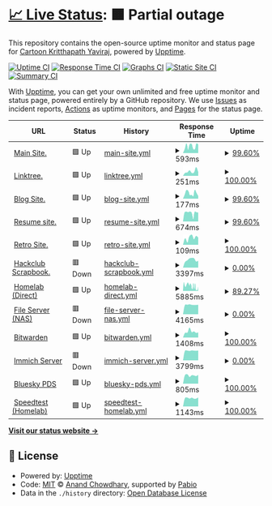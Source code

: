 # [📈 Live Status](https://status.toonstorytime.me): <!--live status--> **🟧 Partial outage**

This repository contains the open-source uptime monitor and status page for [Cartoon Kritthapath Yaviraj](toonstorytime.me), powered by [Upptime](https://github.com/upptime/upptime).

[![Uptime CI](https://github.com/toonnongaeoy/site-uptime/workflows/Uptime%20CI/badge.svg)](https://github.com/toonnongaeoy/site-uptime/actions?query=workflow%3A%22Uptime+CI%22)
[![Response Time CI](https://github.com/toonnongaeoy/site-uptime/workflows/Response%20Time%20CI/badge.svg)](https://github.com/toonnongaeoy/site-uptime/actions?query=workflow%3A%22Response+Time+CI%22)
[![Graphs CI](https://github.com/toonnongaeoy/site-uptime/workflows/Graphs%20CI/badge.svg)](https://github.com/toonnongaeoy/site-uptime/actions?query=workflow%3A%22Graphs+CI%22)
[![Static Site CI](https://github.com/toonnongaeoy/site-uptime/workflows/Static%20Site%20CI/badge.svg)](https://github.com/toonnongaeoy/site-uptime/actions?query=workflow%3A%22Static+Site+CI%22)
[![Summary CI](https://github.com/toonnongaeoy/site-uptime/workflows/Summary%20CI/badge.svg)](https://github.com/toonnongaeoy/site-uptime/actions?query=workflow%3A%22Summary+CI%22)

With [Upptime](https://upptime.js.org), you can get your own unlimited and free uptime monitor and status page, powered entirely by a GitHub repository. We use [Issues](https://github.com/toonnongaeoy/site-uptime/issues) as incident reports, [Actions](https://github.com/toonnongaeoy/site-uptime/actions) as uptime monitors, and [Pages](https://status.toonstorytime.me) for the status page.

<!--start: status pages-->
<!-- This summary is generated by Upptime (https://github.com/upptime/upptime) -->
<!-- Do not edit this manually, your changes will be overwritten -->
<!-- prettier-ignore -->
| URL | Status | History | Response Time | Uptime |
| --- | ------ | ------- | ------------- | ------ |
| <img alt="" src="https://icons.duckduckgo.com/ip3/toonshou.in.ico" height="13"> [Main Site.](https://toonshou.in) | 🟩 Up | [main-site.yml](https://github.com/toonshouin/site-status/commits/HEAD/history/main-site.yml) | <details><summary><img alt="Response time graph" src="./graphs/main-site/response-time-week.png" height="20"> 593ms</summary><br><a href="https://status.toonshou.in/history/main-site"><img alt="Response time 762" src="https://img.shields.io/endpoint?url=https%3A%2F%2Fraw.githubusercontent.com%2Ftoonshouin%2Fsite-status%2FHEAD%2Fapi%2Fmain-site%2Fresponse-time.json"></a><br><a href="https://status.toonshou.in/history/main-site"><img alt="24-hour response time 800" src="https://img.shields.io/endpoint?url=https%3A%2F%2Fraw.githubusercontent.com%2Ftoonshouin%2Fsite-status%2FHEAD%2Fapi%2Fmain-site%2Fresponse-time-day.json"></a><br><a href="https://status.toonshou.in/history/main-site"><img alt="7-day response time 593" src="https://img.shields.io/endpoint?url=https%3A%2F%2Fraw.githubusercontent.com%2Ftoonshouin%2Fsite-status%2FHEAD%2Fapi%2Fmain-site%2Fresponse-time-week.json"></a><br><a href="https://status.toonshou.in/history/main-site"><img alt="30-day response time 634" src="https://img.shields.io/endpoint?url=https%3A%2F%2Fraw.githubusercontent.com%2Ftoonshouin%2Fsite-status%2FHEAD%2Fapi%2Fmain-site%2Fresponse-time-month.json"></a><br><a href="https://status.toonshou.in/history/main-site"><img alt="1-year response time 838" src="https://img.shields.io/endpoint?url=https%3A%2F%2Fraw.githubusercontent.com%2Ftoonshouin%2Fsite-status%2FHEAD%2Fapi%2Fmain-site%2Fresponse-time-year.json"></a></details> | <details><summary><a href="https://status.toonshou.in/history/main-site">99.60%</a></summary><a href="https://status.toonshou.in/history/main-site"><img alt="All-time uptime 95.66%" src="https://img.shields.io/endpoint?url=https%3A%2F%2Fraw.githubusercontent.com%2Ftoonshouin%2Fsite-status%2FHEAD%2Fapi%2Fmain-site%2Fuptime.json"></a><br><a href="https://status.toonshou.in/history/main-site"><img alt="24-hour uptime 98.55%" src="https://img.shields.io/endpoint?url=https%3A%2F%2Fraw.githubusercontent.com%2Ftoonshouin%2Fsite-status%2FHEAD%2Fapi%2Fmain-site%2Fuptime-day.json"></a><br><a href="https://status.toonshou.in/history/main-site"><img alt="7-day uptime 99.60%" src="https://img.shields.io/endpoint?url=https%3A%2F%2Fraw.githubusercontent.com%2Ftoonshouin%2Fsite-status%2FHEAD%2Fapi%2Fmain-site%2Fuptime-week.json"></a><br><a href="https://status.toonshou.in/history/main-site"><img alt="30-day uptime 99.80%" src="https://img.shields.io/endpoint?url=https%3A%2F%2Fraw.githubusercontent.com%2Ftoonshouin%2Fsite-status%2FHEAD%2Fapi%2Fmain-site%2Fuptime-month.json"></a><br><a href="https://status.toonshou.in/history/main-site"><img alt="1-year uptime 92.88%" src="https://img.shields.io/endpoint?url=https%3A%2F%2Fraw.githubusercontent.com%2Ftoonshouin%2Fsite-status%2FHEAD%2Fapi%2Fmain-site%2Fuptime-year.json"></a></details>
| <img alt="" src="https://icons.duckduckgo.com/ip3/card.toonshou.in.ico" height="13"> [Linktree.](https://card.toonshou.in) | 🟩 Up | [linktree.yml](https://github.com/toonshouin/site-status/commits/HEAD/history/linktree.yml) | <details><summary><img alt="Response time graph" src="./graphs/linktree/response-time-week.png" height="20"> 251ms</summary><br><a href="https://status.toonshou.in/history/linktree"><img alt="Response time 209" src="https://img.shields.io/endpoint?url=https%3A%2F%2Fraw.githubusercontent.com%2Ftoonshouin%2Fsite-status%2FHEAD%2Fapi%2Flinktree%2Fresponse-time.json"></a><br><a href="https://status.toonshou.in/history/linktree"><img alt="24-hour response time 217" src="https://img.shields.io/endpoint?url=https%3A%2F%2Fraw.githubusercontent.com%2Ftoonshouin%2Fsite-status%2FHEAD%2Fapi%2Flinktree%2Fresponse-time-day.json"></a><br><a href="https://status.toonshou.in/history/linktree"><img alt="7-day response time 251" src="https://img.shields.io/endpoint?url=https%3A%2F%2Fraw.githubusercontent.com%2Ftoonshouin%2Fsite-status%2FHEAD%2Fapi%2Flinktree%2Fresponse-time-week.json"></a><br><a href="https://status.toonshou.in/history/linktree"><img alt="30-day response time 227" src="https://img.shields.io/endpoint?url=https%3A%2F%2Fraw.githubusercontent.com%2Ftoonshouin%2Fsite-status%2FHEAD%2Fapi%2Flinktree%2Fresponse-time-month.json"></a><br><a href="https://status.toonshou.in/history/linktree"><img alt="1-year response time 209" src="https://img.shields.io/endpoint?url=https%3A%2F%2Fraw.githubusercontent.com%2Ftoonshouin%2Fsite-status%2FHEAD%2Fapi%2Flinktree%2Fresponse-time-year.json"></a></details> | <details><summary><a href="https://status.toonshou.in/history/linktree">100.00%</a></summary><a href="https://status.toonshou.in/history/linktree"><img alt="All-time uptime 100.00%" src="https://img.shields.io/endpoint?url=https%3A%2F%2Fraw.githubusercontent.com%2Ftoonshouin%2Fsite-status%2FHEAD%2Fapi%2Flinktree%2Fuptime.json"></a><br><a href="https://status.toonshou.in/history/linktree"><img alt="24-hour uptime 100.00%" src="https://img.shields.io/endpoint?url=https%3A%2F%2Fraw.githubusercontent.com%2Ftoonshouin%2Fsite-status%2FHEAD%2Fapi%2Flinktree%2Fuptime-day.json"></a><br><a href="https://status.toonshou.in/history/linktree"><img alt="7-day uptime 100.00%" src="https://img.shields.io/endpoint?url=https%3A%2F%2Fraw.githubusercontent.com%2Ftoonshouin%2Fsite-status%2FHEAD%2Fapi%2Flinktree%2Fuptime-week.json"></a><br><a href="https://status.toonshou.in/history/linktree"><img alt="30-day uptime 100.00%" src="https://img.shields.io/endpoint?url=https%3A%2F%2Fraw.githubusercontent.com%2Ftoonshouin%2Fsite-status%2FHEAD%2Fapi%2Flinktree%2Fuptime-month.json"></a><br><a href="https://status.toonshou.in/history/linktree"><img alt="1-year uptime 100.00%" src="https://img.shields.io/endpoint?url=https%3A%2F%2Fraw.githubusercontent.com%2Ftoonshouin%2Fsite-status%2FHEAD%2Fapi%2Flinktree%2Fuptime-year.json"></a></details>
| <img alt="" src="https://icons.duckduckgo.com/ip3/blog.toonshou.in.ico" height="13"> [Blog Site.](https://blog.toonshou.in) | 🟩 Up | [blog-site.yml](https://github.com/toonshouin/site-status/commits/HEAD/history/blog-site.yml) | <details><summary><img alt="Response time graph" src="./graphs/blog-site/response-time-week.png" height="20"> 177ms</summary><br><a href="https://status.toonshou.in/history/blog-site"><img alt="Response time 169" src="https://img.shields.io/endpoint?url=https%3A%2F%2Fraw.githubusercontent.com%2Ftoonshouin%2Fsite-status%2FHEAD%2Fapi%2Fblog-site%2Fresponse-time.json"></a><br><a href="https://status.toonshou.in/history/blog-site"><img alt="24-hour response time 137" src="https://img.shields.io/endpoint?url=https%3A%2F%2Fraw.githubusercontent.com%2Ftoonshouin%2Fsite-status%2FHEAD%2Fapi%2Fblog-site%2Fresponse-time-day.json"></a><br><a href="https://status.toonshou.in/history/blog-site"><img alt="7-day response time 177" src="https://img.shields.io/endpoint?url=https%3A%2F%2Fraw.githubusercontent.com%2Ftoonshouin%2Fsite-status%2FHEAD%2Fapi%2Fblog-site%2Fresponse-time-week.json"></a><br><a href="https://status.toonshou.in/history/blog-site"><img alt="30-day response time 132" src="https://img.shields.io/endpoint?url=https%3A%2F%2Fraw.githubusercontent.com%2Ftoonshouin%2Fsite-status%2FHEAD%2Fapi%2Fblog-site%2Fresponse-time-month.json"></a><br><a href="https://status.toonshou.in/history/blog-site"><img alt="1-year response time 169" src="https://img.shields.io/endpoint?url=https%3A%2F%2Fraw.githubusercontent.com%2Ftoonshouin%2Fsite-status%2FHEAD%2Fapi%2Fblog-site%2Fresponse-time-year.json"></a></details> | <details><summary><a href="https://status.toonshou.in/history/blog-site">99.60%</a></summary><a href="https://status.toonshou.in/history/blog-site"><img alt="All-time uptime 90.43%" src="https://img.shields.io/endpoint?url=https%3A%2F%2Fraw.githubusercontent.com%2Ftoonshouin%2Fsite-status%2FHEAD%2Fapi%2Fblog-site%2Fuptime.json"></a><br><a href="https://status.toonshou.in/history/blog-site"><img alt="24-hour uptime 98.54%" src="https://img.shields.io/endpoint?url=https%3A%2F%2Fraw.githubusercontent.com%2Ftoonshouin%2Fsite-status%2FHEAD%2Fapi%2Fblog-site%2Fuptime-day.json"></a><br><a href="https://status.toonshou.in/history/blog-site"><img alt="7-day uptime 99.60%" src="https://img.shields.io/endpoint?url=https%3A%2F%2Fraw.githubusercontent.com%2Ftoonshouin%2Fsite-status%2FHEAD%2Fapi%2Fblog-site%2Fuptime-week.json"></a><br><a href="https://status.toonshou.in/history/blog-site"><img alt="30-day uptime 99.80%" src="https://img.shields.io/endpoint?url=https%3A%2F%2Fraw.githubusercontent.com%2Ftoonshouin%2Fsite-status%2FHEAD%2Fapi%2Fblog-site%2Fuptime-month.json"></a><br><a href="https://status.toonshou.in/history/blog-site"><img alt="1-year uptime 90.43%" src="https://img.shields.io/endpoint?url=https%3A%2F%2Fraw.githubusercontent.com%2Ftoonshouin%2Fsite-status%2FHEAD%2Fapi%2Fblog-site%2Fuptime-year.json"></a></details>
| <img alt="" src="https://icons.duckduckgo.com/ip3/resume.toonshou.in.ico" height="13"> [Resume site.](https://resume.toonshou.in) | 🟩 Up | [resume-site.yml](https://github.com/toonshouin/site-status/commits/HEAD/history/resume-site.yml) | <details><summary><img alt="Response time graph" src="./graphs/resume-site/response-time-week.png" height="20"> 674ms</summary><br><a href="https://status.toonshou.in/history/resume-site"><img alt="Response time 671" src="https://img.shields.io/endpoint?url=https%3A%2F%2Fraw.githubusercontent.com%2Ftoonshouin%2Fsite-status%2FHEAD%2Fapi%2Fresume-site%2Fresponse-time.json"></a><br><a href="https://status.toonshou.in/history/resume-site"><img alt="24-hour response time 710" src="https://img.shields.io/endpoint?url=https%3A%2F%2Fraw.githubusercontent.com%2Ftoonshouin%2Fsite-status%2FHEAD%2Fapi%2Fresume-site%2Fresponse-time-day.json"></a><br><a href="https://status.toonshou.in/history/resume-site"><img alt="7-day response time 674" src="https://img.shields.io/endpoint?url=https%3A%2F%2Fraw.githubusercontent.com%2Ftoonshouin%2Fsite-status%2FHEAD%2Fapi%2Fresume-site%2Fresponse-time-week.json"></a><br><a href="https://status.toonshou.in/history/resume-site"><img alt="30-day response time 657" src="https://img.shields.io/endpoint?url=https%3A%2F%2Fraw.githubusercontent.com%2Ftoonshouin%2Fsite-status%2FHEAD%2Fapi%2Fresume-site%2Fresponse-time-month.json"></a><br><a href="https://status.toonshou.in/history/resume-site"><img alt="1-year response time 671" src="https://img.shields.io/endpoint?url=https%3A%2F%2Fraw.githubusercontent.com%2Ftoonshouin%2Fsite-status%2FHEAD%2Fapi%2Fresume-site%2Fresponse-time-year.json"></a></details> | <details><summary><a href="https://status.toonshou.in/history/resume-site">99.60%</a></summary><a href="https://status.toonshou.in/history/resume-site"><img alt="All-time uptime 99.98%" src="https://img.shields.io/endpoint?url=https%3A%2F%2Fraw.githubusercontent.com%2Ftoonshouin%2Fsite-status%2FHEAD%2Fapi%2Fresume-site%2Fuptime.json"></a><br><a href="https://status.toonshou.in/history/resume-site"><img alt="24-hour uptime 98.54%" src="https://img.shields.io/endpoint?url=https%3A%2F%2Fraw.githubusercontent.com%2Ftoonshouin%2Fsite-status%2FHEAD%2Fapi%2Fresume-site%2Fuptime-day.json"></a><br><a href="https://status.toonshou.in/history/resume-site"><img alt="7-day uptime 99.60%" src="https://img.shields.io/endpoint?url=https%3A%2F%2Fraw.githubusercontent.com%2Ftoonshouin%2Fsite-status%2FHEAD%2Fapi%2Fresume-site%2Fuptime-week.json"></a><br><a href="https://status.toonshou.in/history/resume-site"><img alt="30-day uptime 99.80%" src="https://img.shields.io/endpoint?url=https%3A%2F%2Fraw.githubusercontent.com%2Ftoonshouin%2Fsite-status%2FHEAD%2Fapi%2Fresume-site%2Fuptime-month.json"></a><br><a href="https://status.toonshou.in/history/resume-site"><img alt="1-year uptime 99.98%" src="https://img.shields.io/endpoint?url=https%3A%2F%2Fraw.githubusercontent.com%2Ftoonshouin%2Fsite-status%2FHEAD%2Fapi%2Fresume-site%2Fuptime-year.json"></a></details>
| <img alt="" src="https://icons.duckduckgo.com/ip3/legacy.toonshou.in.ico" height="13"> [Retro Site.](http://legacy.toonshou.in) | 🟩 Up | [retro-site.yml](https://github.com/toonshouin/site-status/commits/HEAD/history/retro-site.yml) | <details><summary><img alt="Response time graph" src="./graphs/retro-site/response-time-week.png" height="20"> 109ms</summary><br><a href="https://status.toonshou.in/history/retro-site"><img alt="Response time 2262" src="https://img.shields.io/endpoint?url=https%3A%2F%2Fraw.githubusercontent.com%2Ftoonshouin%2Fsite-status%2FHEAD%2Fapi%2Fretro-site%2Fresponse-time.json"></a><br><a href="https://status.toonshou.in/history/retro-site"><img alt="24-hour response time 113" src="https://img.shields.io/endpoint?url=https%3A%2F%2Fraw.githubusercontent.com%2Ftoonshouin%2Fsite-status%2FHEAD%2Fapi%2Fretro-site%2Fresponse-time-day.json"></a><br><a href="https://status.toonshou.in/history/retro-site"><img alt="7-day response time 109" src="https://img.shields.io/endpoint?url=https%3A%2F%2Fraw.githubusercontent.com%2Ftoonshouin%2Fsite-status%2FHEAD%2Fapi%2Fretro-site%2Fresponse-time-week.json"></a><br><a href="https://status.toonshou.in/history/retro-site"><img alt="30-day response time 126" src="https://img.shields.io/endpoint?url=https%3A%2F%2Fraw.githubusercontent.com%2Ftoonshouin%2Fsite-status%2FHEAD%2Fapi%2Fretro-site%2Fresponse-time-month.json"></a><br><a href="https://status.toonshou.in/history/retro-site"><img alt="1-year response time 2262" src="https://img.shields.io/endpoint?url=https%3A%2F%2Fraw.githubusercontent.com%2Ftoonshouin%2Fsite-status%2FHEAD%2Fapi%2Fretro-site%2Fresponse-time-year.json"></a></details> | <details><summary><a href="https://status.toonshou.in/history/retro-site">100.00%</a></summary><a href="https://status.toonshou.in/history/retro-site"><img alt="All-time uptime 80.38%" src="https://img.shields.io/endpoint?url=https%3A%2F%2Fraw.githubusercontent.com%2Ftoonshouin%2Fsite-status%2FHEAD%2Fapi%2Fretro-site%2Fuptime.json"></a><br><a href="https://status.toonshou.in/history/retro-site"><img alt="24-hour uptime 100.00%" src="https://img.shields.io/endpoint?url=https%3A%2F%2Fraw.githubusercontent.com%2Ftoonshouin%2Fsite-status%2FHEAD%2Fapi%2Fretro-site%2Fuptime-day.json"></a><br><a href="https://status.toonshou.in/history/retro-site"><img alt="7-day uptime 100.00%" src="https://img.shields.io/endpoint?url=https%3A%2F%2Fraw.githubusercontent.com%2Ftoonshouin%2Fsite-status%2FHEAD%2Fapi%2Fretro-site%2Fuptime-week.json"></a><br><a href="https://status.toonshou.in/history/retro-site"><img alt="30-day uptime 100.00%" src="https://img.shields.io/endpoint?url=https%3A%2F%2Fraw.githubusercontent.com%2Ftoonshouin%2Fsite-status%2FHEAD%2Fapi%2Fretro-site%2Fuptime-month.json"></a><br><a href="https://status.toonshou.in/history/retro-site"><img alt="1-year uptime 80.38%" src="https://img.shields.io/endpoint?url=https%3A%2F%2Fraw.githubusercontent.com%2Ftoonshouin%2Fsite-status%2FHEAD%2Fapi%2Fretro-site%2Fuptime-year.json"></a></details>
| <img alt="" src="https://icons.duckduckgo.com/ip3/scrapbook.toonstorytime.me.ico" height="13"> [Hackclub Scrapbook.](https://scrapbook.toonstorytime.me) | 🟥 Down | [hackclub-scrapbook.yml](https://github.com/toonshouin/site-status/commits/HEAD/history/hackclub-scrapbook.yml) | <details><summary><img alt="Response time graph" src="./graphs/hackclub-scrapbook/response-time-week.png" height="20"> 3397ms</summary><br><a href="https://status.toonshou.in/history/hackclub-scrapbook"><img alt="Response time 2852" src="https://img.shields.io/endpoint?url=https%3A%2F%2Fraw.githubusercontent.com%2Ftoonshouin%2Fsite-status%2FHEAD%2Fapi%2Fhackclub-scrapbook%2Fresponse-time.json"></a><br><a href="https://status.toonshou.in/history/hackclub-scrapbook"><img alt="24-hour response time 2954" src="https://img.shields.io/endpoint?url=https%3A%2F%2Fraw.githubusercontent.com%2Ftoonshouin%2Fsite-status%2FHEAD%2Fapi%2Fhackclub-scrapbook%2Fresponse-time-day.json"></a><br><a href="https://status.toonshou.in/history/hackclub-scrapbook"><img alt="7-day response time 3397" src="https://img.shields.io/endpoint?url=https%3A%2F%2Fraw.githubusercontent.com%2Ftoonshouin%2Fsite-status%2FHEAD%2Fapi%2Fhackclub-scrapbook%2Fresponse-time-week.json"></a><br><a href="https://status.toonshou.in/history/hackclub-scrapbook"><img alt="30-day response time 3218" src="https://img.shields.io/endpoint?url=https%3A%2F%2Fraw.githubusercontent.com%2Ftoonshouin%2Fsite-status%2FHEAD%2Fapi%2Fhackclub-scrapbook%2Fresponse-time-month.json"></a><br><a href="https://status.toonshou.in/history/hackclub-scrapbook"><img alt="1-year response time 2852" src="https://img.shields.io/endpoint?url=https%3A%2F%2Fraw.githubusercontent.com%2Ftoonshouin%2Fsite-status%2FHEAD%2Fapi%2Fhackclub-scrapbook%2Fresponse-time-year.json"></a></details> | <details><summary><a href="https://status.toonshou.in/history/hackclub-scrapbook">0.00%</a></summary><a href="https://status.toonshou.in/history/hackclub-scrapbook"><img alt="All-time uptime 19.84%" src="https://img.shields.io/endpoint?url=https%3A%2F%2Fraw.githubusercontent.com%2Ftoonshouin%2Fsite-status%2FHEAD%2Fapi%2Fhackclub-scrapbook%2Fuptime.json"></a><br><a href="https://status.toonshou.in/history/hackclub-scrapbook"><img alt="24-hour uptime 0.00%" src="https://img.shields.io/endpoint?url=https%3A%2F%2Fraw.githubusercontent.com%2Ftoonshouin%2Fsite-status%2FHEAD%2Fapi%2Fhackclub-scrapbook%2Fuptime-day.json"></a><br><a href="https://status.toonshou.in/history/hackclub-scrapbook"><img alt="7-day uptime 0.00%" src="https://img.shields.io/endpoint?url=https%3A%2F%2Fraw.githubusercontent.com%2Ftoonshouin%2Fsite-status%2FHEAD%2Fapi%2Fhackclub-scrapbook%2Fuptime-week.json"></a><br><a href="https://status.toonshou.in/history/hackclub-scrapbook"><img alt="30-day uptime 0.00%" src="https://img.shields.io/endpoint?url=https%3A%2F%2Fraw.githubusercontent.com%2Ftoonshouin%2Fsite-status%2FHEAD%2Fapi%2Fhackclub-scrapbook%2Fuptime-month.json"></a><br><a href="https://status.toonshou.in/history/hackclub-scrapbook"><img alt="1-year uptime 19.84%" src="https://img.shields.io/endpoint?url=https%3A%2F%2Fraw.githubusercontent.com%2Ftoonshouin%2Fsite-status%2FHEAD%2Fapi%2Fhackclub-scrapbook%2Fuptime-year.json"></a></details>
| <img alt="" src="https://icons.duckduckgo.com/ip3/storyhouseproduction.duckdns.org.ico" height="13"> [Homelab (Direct)](http://storyhouseproduction.duckdns.org) | 🟩 Up | [homelab-direct.yml](https://github.com/toonshouin/site-status/commits/HEAD/history/homelab-direct.yml) | <details><summary><img alt="Response time graph" src="./graphs/homelab-direct/response-time-week.png" height="20"> 5885ms</summary><br><a href="https://status.toonshou.in/history/homelab-direct"><img alt="Response time 2875" src="https://img.shields.io/endpoint?url=https%3A%2F%2Fraw.githubusercontent.com%2Ftoonshouin%2Fsite-status%2FHEAD%2Fapi%2Fhomelab-direct%2Fresponse-time.json"></a><br><a href="https://status.toonshou.in/history/homelab-direct"><img alt="24-hour response time 6926" src="https://img.shields.io/endpoint?url=https%3A%2F%2Fraw.githubusercontent.com%2Ftoonshouin%2Fsite-status%2FHEAD%2Fapi%2Fhomelab-direct%2Fresponse-time-day.json"></a><br><a href="https://status.toonshou.in/history/homelab-direct"><img alt="7-day response time 5885" src="https://img.shields.io/endpoint?url=https%3A%2F%2Fraw.githubusercontent.com%2Ftoonshouin%2Fsite-status%2FHEAD%2Fapi%2Fhomelab-direct%2Fresponse-time-week.json"></a><br><a href="https://status.toonshou.in/history/homelab-direct"><img alt="30-day response time 5621" src="https://img.shields.io/endpoint?url=https%3A%2F%2Fraw.githubusercontent.com%2Ftoonshouin%2Fsite-status%2FHEAD%2Fapi%2Fhomelab-direct%2Fresponse-time-month.json"></a><br><a href="https://status.toonshou.in/history/homelab-direct"><img alt="1-year response time 3207" src="https://img.shields.io/endpoint?url=https%3A%2F%2Fraw.githubusercontent.com%2Ftoonshouin%2Fsite-status%2FHEAD%2Fapi%2Fhomelab-direct%2Fresponse-time-year.json"></a></details> | <details><summary><a href="https://status.toonshou.in/history/homelab-direct">89.27%</a></summary><a href="https://status.toonshou.in/history/homelab-direct"><img alt="All-time uptime 93.85%" src="https://img.shields.io/endpoint?url=https%3A%2F%2Fraw.githubusercontent.com%2Ftoonshouin%2Fsite-status%2FHEAD%2Fapi%2Fhomelab-direct%2Fuptime.json"></a><br><a href="https://status.toonshou.in/history/homelab-direct"><img alt="24-hour uptime 98.99%" src="https://img.shields.io/endpoint?url=https%3A%2F%2Fraw.githubusercontent.com%2Ftoonshouin%2Fsite-status%2FHEAD%2Fapi%2Fhomelab-direct%2Fuptime-day.json"></a><br><a href="https://status.toonshou.in/history/homelab-direct"><img alt="7-day uptime 89.27%" src="https://img.shields.io/endpoint?url=https%3A%2F%2Fraw.githubusercontent.com%2Ftoonshouin%2Fsite-status%2FHEAD%2Fapi%2Fhomelab-direct%2Fuptime-week.json"></a><br><a href="https://status.toonshou.in/history/homelab-direct"><img alt="30-day uptime 92.17%" src="https://img.shields.io/endpoint?url=https%3A%2F%2Fraw.githubusercontent.com%2Ftoonshouin%2Fsite-status%2FHEAD%2Fapi%2Fhomelab-direct%2Fuptime-month.json"></a><br><a href="https://status.toonshou.in/history/homelab-direct"><img alt="1-year uptime 89.91%" src="https://img.shields.io/endpoint?url=https%3A%2F%2Fraw.githubusercontent.com%2Ftoonshouin%2Fsite-status%2FHEAD%2Fapi%2Fhomelab-direct%2Fuptime-year.json"></a></details>
| <img alt="" src="https://icons.duckduckgo.com/ip3/files.toonshou.in.ico" height="13"> [File Server (NAS)](https://files.toonshou.in) | 🟥 Down | [file-server-nas.yml](https://github.com/toonshouin/site-status/commits/HEAD/history/file-server-nas.yml) | <details><summary><img alt="Response time graph" src="./graphs/file-server-nas/response-time-week.png" height="20"> 4165ms</summary><br><a href="https://status.toonshou.in/history/file-server-nas"><img alt="Response time 2750" src="https://img.shields.io/endpoint?url=https%3A%2F%2Fraw.githubusercontent.com%2Ftoonshouin%2Fsite-status%2FHEAD%2Fapi%2Ffile-server-nas%2Fresponse-time.json"></a><br><a href="https://status.toonshou.in/history/file-server-nas"><img alt="24-hour response time 4159" src="https://img.shields.io/endpoint?url=https%3A%2F%2Fraw.githubusercontent.com%2Ftoonshouin%2Fsite-status%2FHEAD%2Fapi%2Ffile-server-nas%2Fresponse-time-day.json"></a><br><a href="https://status.toonshou.in/history/file-server-nas"><img alt="7-day response time 4165" src="https://img.shields.io/endpoint?url=https%3A%2F%2Fraw.githubusercontent.com%2Ftoonshouin%2Fsite-status%2FHEAD%2Fapi%2Ffile-server-nas%2Fresponse-time-week.json"></a><br><a href="https://status.toonshou.in/history/file-server-nas"><img alt="30-day response time 3966" src="https://img.shields.io/endpoint?url=https%3A%2F%2Fraw.githubusercontent.com%2Ftoonshouin%2Fsite-status%2FHEAD%2Fapi%2Ffile-server-nas%2Fresponse-time-month.json"></a><br><a href="https://status.toonshou.in/history/file-server-nas"><img alt="1-year response time 2750" src="https://img.shields.io/endpoint?url=https%3A%2F%2Fraw.githubusercontent.com%2Ftoonshouin%2Fsite-status%2FHEAD%2Fapi%2Ffile-server-nas%2Fresponse-time-year.json"></a></details> | <details><summary><a href="https://status.toonshou.in/history/file-server-nas">0.00%</a></summary><a href="https://status.toonshou.in/history/file-server-nas"><img alt="All-time uptime 70.71%" src="https://img.shields.io/endpoint?url=https%3A%2F%2Fraw.githubusercontent.com%2Ftoonshouin%2Fsite-status%2FHEAD%2Fapi%2Ffile-server-nas%2Fuptime.json"></a><br><a href="https://status.toonshou.in/history/file-server-nas"><img alt="24-hour uptime 0.00%" src="https://img.shields.io/endpoint?url=https%3A%2F%2Fraw.githubusercontent.com%2Ftoonshouin%2Fsite-status%2FHEAD%2Fapi%2Ffile-server-nas%2Fuptime-day.json"></a><br><a href="https://status.toonshou.in/history/file-server-nas"><img alt="7-day uptime 0.00%" src="https://img.shields.io/endpoint?url=https%3A%2F%2Fraw.githubusercontent.com%2Ftoonshouin%2Fsite-status%2FHEAD%2Fapi%2Ffile-server-nas%2Fuptime-week.json"></a><br><a href="https://status.toonshou.in/history/file-server-nas"><img alt="30-day uptime 4.36%" src="https://img.shields.io/endpoint?url=https%3A%2F%2Fraw.githubusercontent.com%2Ftoonshouin%2Fsite-status%2FHEAD%2Fapi%2Ffile-server-nas%2Fuptime-month.json"></a><br><a href="https://status.toonshou.in/history/file-server-nas"><img alt="1-year uptime 70.71%" src="https://img.shields.io/endpoint?url=https%3A%2F%2Fraw.githubusercontent.com%2Ftoonshouin%2Fsite-status%2FHEAD%2Fapi%2Ffile-server-nas%2Fuptime-year.json"></a></details>
| <img alt="" src="https://icons.duckduckgo.com/ip3/pass.aoeyoei.xyz.ico" height="13"> [Bitwarden](https://pass.aoeyoei.xyz) | 🟩 Up | [bitwarden.yml](https://github.com/toonshouin/site-status/commits/HEAD/history/bitwarden.yml) | <details><summary><img alt="Response time graph" src="./graphs/bitwarden/response-time-week.png" height="20"> 1408ms</summary><br><a href="https://status.toonshou.in/history/bitwarden"><img alt="Response time 1182" src="https://img.shields.io/endpoint?url=https%3A%2F%2Fraw.githubusercontent.com%2Ftoonshouin%2Fsite-status%2FHEAD%2Fapi%2Fbitwarden%2Fresponse-time.json"></a><br><a href="https://status.toonshou.in/history/bitwarden"><img alt="24-hour response time 1237" src="https://img.shields.io/endpoint?url=https%3A%2F%2Fraw.githubusercontent.com%2Ftoonshouin%2Fsite-status%2FHEAD%2Fapi%2Fbitwarden%2Fresponse-time-day.json"></a><br><a href="https://status.toonshou.in/history/bitwarden"><img alt="7-day response time 1408" src="https://img.shields.io/endpoint?url=https%3A%2F%2Fraw.githubusercontent.com%2Ftoonshouin%2Fsite-status%2FHEAD%2Fapi%2Fbitwarden%2Fresponse-time-week.json"></a><br><a href="https://status.toonshou.in/history/bitwarden"><img alt="30-day response time 1702" src="https://img.shields.io/endpoint?url=https%3A%2F%2Fraw.githubusercontent.com%2Ftoonshouin%2Fsite-status%2FHEAD%2Fapi%2Fbitwarden%2Fresponse-time-month.json"></a><br><a href="https://status.toonshou.in/history/bitwarden"><img alt="1-year response time 1182" src="https://img.shields.io/endpoint?url=https%3A%2F%2Fraw.githubusercontent.com%2Ftoonshouin%2Fsite-status%2FHEAD%2Fapi%2Fbitwarden%2Fresponse-time-year.json"></a></details> | <details><summary><a href="https://status.toonshou.in/history/bitwarden">100.00%</a></summary><a href="https://status.toonshou.in/history/bitwarden"><img alt="All-time uptime 96.47%" src="https://img.shields.io/endpoint?url=https%3A%2F%2Fraw.githubusercontent.com%2Ftoonshouin%2Fsite-status%2FHEAD%2Fapi%2Fbitwarden%2Fuptime.json"></a><br><a href="https://status.toonshou.in/history/bitwarden"><img alt="24-hour uptime 100.00%" src="https://img.shields.io/endpoint?url=https%3A%2F%2Fraw.githubusercontent.com%2Ftoonshouin%2Fsite-status%2FHEAD%2Fapi%2Fbitwarden%2Fuptime-day.json"></a><br><a href="https://status.toonshou.in/history/bitwarden"><img alt="7-day uptime 100.00%" src="https://img.shields.io/endpoint?url=https%3A%2F%2Fraw.githubusercontent.com%2Ftoonshouin%2Fsite-status%2FHEAD%2Fapi%2Fbitwarden%2Fuptime-week.json"></a><br><a href="https://status.toonshou.in/history/bitwarden"><img alt="30-day uptime 98.13%" src="https://img.shields.io/endpoint?url=https%3A%2F%2Fraw.githubusercontent.com%2Ftoonshouin%2Fsite-status%2FHEAD%2Fapi%2Fbitwarden%2Fuptime-month.json"></a><br><a href="https://status.toonshou.in/history/bitwarden"><img alt="1-year uptime 96.47%" src="https://img.shields.io/endpoint?url=https%3A%2F%2Fraw.githubusercontent.com%2Ftoonshouin%2Fsite-status%2FHEAD%2Fapi%2Fbitwarden%2Fuptime-year.json"></a></details>
| <img alt="" src="https://icons.duckduckgo.com/ip3/img.toonshou.in.ico" height="13"> [Immich Server](https://img.toonshou.in) | 🟥 Down | [immich-server.yml](https://github.com/toonshouin/site-status/commits/HEAD/history/immich-server.yml) | <details><summary><img alt="Response time graph" src="./graphs/immich-server/response-time-week.png" height="20"> 3799ms</summary><br><a href="https://status.toonshou.in/history/immich-server"><img alt="Response time 1654" src="https://img.shields.io/endpoint?url=https%3A%2F%2Fraw.githubusercontent.com%2Ftoonshouin%2Fsite-status%2FHEAD%2Fapi%2Fimmich-server%2Fresponse-time.json"></a><br><a href="https://status.toonshou.in/history/immich-server"><img alt="24-hour response time 3830" src="https://img.shields.io/endpoint?url=https%3A%2F%2Fraw.githubusercontent.com%2Ftoonshouin%2Fsite-status%2FHEAD%2Fapi%2Fimmich-server%2Fresponse-time-day.json"></a><br><a href="https://status.toonshou.in/history/immich-server"><img alt="7-day response time 3799" src="https://img.shields.io/endpoint?url=https%3A%2F%2Fraw.githubusercontent.com%2Ftoonshouin%2Fsite-status%2FHEAD%2Fapi%2Fimmich-server%2Fresponse-time-week.json"></a><br><a href="https://status.toonshou.in/history/immich-server"><img alt="30-day response time 3246" src="https://img.shields.io/endpoint?url=https%3A%2F%2Fraw.githubusercontent.com%2Ftoonshouin%2Fsite-status%2FHEAD%2Fapi%2Fimmich-server%2Fresponse-time-month.json"></a><br><a href="https://status.toonshou.in/history/immich-server"><img alt="1-year response time 1654" src="https://img.shields.io/endpoint?url=https%3A%2F%2Fraw.githubusercontent.com%2Ftoonshouin%2Fsite-status%2FHEAD%2Fapi%2Fimmich-server%2Fresponse-time-year.json"></a></details> | <details><summary><a href="https://status.toonshou.in/history/immich-server">0.00%</a></summary><a href="https://status.toonshou.in/history/immich-server"><img alt="All-time uptime 38.65%" src="https://img.shields.io/endpoint?url=https%3A%2F%2Fraw.githubusercontent.com%2Ftoonshouin%2Fsite-status%2FHEAD%2Fapi%2Fimmich-server%2Fuptime.json"></a><br><a href="https://status.toonshou.in/history/immich-server"><img alt="24-hour uptime 0.00%" src="https://img.shields.io/endpoint?url=https%3A%2F%2Fraw.githubusercontent.com%2Ftoonshouin%2Fsite-status%2FHEAD%2Fapi%2Fimmich-server%2Fuptime-day.json"></a><br><a href="https://status.toonshou.in/history/immich-server"><img alt="7-day uptime 0.00%" src="https://img.shields.io/endpoint?url=https%3A%2F%2Fraw.githubusercontent.com%2Ftoonshouin%2Fsite-status%2FHEAD%2Fapi%2Fimmich-server%2Fuptime-week.json"></a><br><a href="https://status.toonshou.in/history/immich-server"><img alt="30-day uptime 3.90%" src="https://img.shields.io/endpoint?url=https%3A%2F%2Fraw.githubusercontent.com%2Ftoonshouin%2Fsite-status%2FHEAD%2Fapi%2Fimmich-server%2Fuptime-month.json"></a><br><a href="https://status.toonshou.in/history/immich-server"><img alt="1-year uptime 38.65%" src="https://img.shields.io/endpoint?url=https%3A%2F%2Fraw.githubusercontent.com%2Ftoonshouin%2Fsite-status%2FHEAD%2Fapi%2Fimmich-server%2Fuptime-year.json"></a></details>
| <img alt="" src="https://icons.duckduckgo.com/ip3/blue.toonshou.in.ico" height="13"> [Bluesky PDS](https://blue.toonshou.in) | 🟩 Up | [bluesky-pds.yml](https://github.com/toonshouin/site-status/commits/HEAD/history/bluesky-pds.yml) | <details><summary><img alt="Response time graph" src="./graphs/bluesky-pds/response-time-week.png" height="20"> 805ms</summary><br><a href="https://status.toonshou.in/history/bluesky-pds"><img alt="Response time 857" src="https://img.shields.io/endpoint?url=https%3A%2F%2Fraw.githubusercontent.com%2Ftoonshouin%2Fsite-status%2FHEAD%2Fapi%2Fbluesky-pds%2Fresponse-time.json"></a><br><a href="https://status.toonshou.in/history/bluesky-pds"><img alt="24-hour response time 848" src="https://img.shields.io/endpoint?url=https%3A%2F%2Fraw.githubusercontent.com%2Ftoonshouin%2Fsite-status%2FHEAD%2Fapi%2Fbluesky-pds%2Fresponse-time-day.json"></a><br><a href="https://status.toonshou.in/history/bluesky-pds"><img alt="7-day response time 805" src="https://img.shields.io/endpoint?url=https%3A%2F%2Fraw.githubusercontent.com%2Ftoonshouin%2Fsite-status%2FHEAD%2Fapi%2Fbluesky-pds%2Fresponse-time-week.json"></a><br><a href="https://status.toonshou.in/history/bluesky-pds"><img alt="30-day response time 761" src="https://img.shields.io/endpoint?url=https%3A%2F%2Fraw.githubusercontent.com%2Ftoonshouin%2Fsite-status%2FHEAD%2Fapi%2Fbluesky-pds%2Fresponse-time-month.json"></a><br><a href="https://status.toonshou.in/history/bluesky-pds"><img alt="1-year response time 857" src="https://img.shields.io/endpoint?url=https%3A%2F%2Fraw.githubusercontent.com%2Ftoonshouin%2Fsite-status%2FHEAD%2Fapi%2Fbluesky-pds%2Fresponse-time-year.json"></a></details> | <details><summary><a href="https://status.toonshou.in/history/bluesky-pds">100.00%</a></summary><a href="https://status.toonshou.in/history/bluesky-pds"><img alt="All-time uptime 87.75%" src="https://img.shields.io/endpoint?url=https%3A%2F%2Fraw.githubusercontent.com%2Ftoonshouin%2Fsite-status%2FHEAD%2Fapi%2Fbluesky-pds%2Fuptime.json"></a><br><a href="https://status.toonshou.in/history/bluesky-pds"><img alt="24-hour uptime 100.00%" src="https://img.shields.io/endpoint?url=https%3A%2F%2Fraw.githubusercontent.com%2Ftoonshouin%2Fsite-status%2FHEAD%2Fapi%2Fbluesky-pds%2Fuptime-day.json"></a><br><a href="https://status.toonshou.in/history/bluesky-pds"><img alt="7-day uptime 100.00%" src="https://img.shields.io/endpoint?url=https%3A%2F%2Fraw.githubusercontent.com%2Ftoonshouin%2Fsite-status%2FHEAD%2Fapi%2Fbluesky-pds%2Fuptime-week.json"></a><br><a href="https://status.toonshou.in/history/bluesky-pds"><img alt="30-day uptime 98.13%" src="https://img.shields.io/endpoint?url=https%3A%2F%2Fraw.githubusercontent.com%2Ftoonshouin%2Fsite-status%2FHEAD%2Fapi%2Fbluesky-pds%2Fuptime-month.json"></a><br><a href="https://status.toonshou.in/history/bluesky-pds"><img alt="1-year uptime 87.75%" src="https://img.shields.io/endpoint?url=https%3A%2F%2Fraw.githubusercontent.com%2Ftoonshouin%2Fsite-status%2FHEAD%2Fapi%2Fbluesky-pds%2Fuptime-year.json"></a></details>
| <img alt="" src="https://icons.duckduckgo.com/ip3/speed.aoeyoei.xyz.ico" height="13"> [Speedtest (Homelab)](https://speed.aoeyoei.xyz) | 🟩 Up | [speedtest-homelab.yml](https://github.com/toonshouin/site-status/commits/HEAD/history/speedtest-homelab.yml) | <details><summary><img alt="Response time graph" src="./graphs/speedtest-homelab/response-time-week.png" height="20"> 1143ms</summary><br><a href="https://status.toonshou.in/history/speedtest-homelab"><img alt="Response time 1077" src="https://img.shields.io/endpoint?url=https%3A%2F%2Fraw.githubusercontent.com%2Ftoonshouin%2Fsite-status%2FHEAD%2Fapi%2Fspeedtest-homelab%2Fresponse-time.json"></a><br><a href="https://status.toonshou.in/history/speedtest-homelab"><img alt="24-hour response time 1220" src="https://img.shields.io/endpoint?url=https%3A%2F%2Fraw.githubusercontent.com%2Ftoonshouin%2Fsite-status%2FHEAD%2Fapi%2Fspeedtest-homelab%2Fresponse-time-day.json"></a><br><a href="https://status.toonshou.in/history/speedtest-homelab"><img alt="7-day response time 1143" src="https://img.shields.io/endpoint?url=https%3A%2F%2Fraw.githubusercontent.com%2Ftoonshouin%2Fsite-status%2FHEAD%2Fapi%2Fspeedtest-homelab%2Fresponse-time-week.json"></a><br><a href="https://status.toonshou.in/history/speedtest-homelab"><img alt="30-day response time 1720" src="https://img.shields.io/endpoint?url=https%3A%2F%2Fraw.githubusercontent.com%2Ftoonshouin%2Fsite-status%2FHEAD%2Fapi%2Fspeedtest-homelab%2Fresponse-time-month.json"></a><br><a href="https://status.toonshou.in/history/speedtest-homelab"><img alt="1-year response time 1077" src="https://img.shields.io/endpoint?url=https%3A%2F%2Fraw.githubusercontent.com%2Ftoonshouin%2Fsite-status%2FHEAD%2Fapi%2Fspeedtest-homelab%2Fresponse-time-year.json"></a></details> | <details><summary><a href="https://status.toonshou.in/history/speedtest-homelab">100.00%</a></summary><a href="https://status.toonshou.in/history/speedtest-homelab"><img alt="All-time uptime 87.75%" src="https://img.shields.io/endpoint?url=https%3A%2F%2Fraw.githubusercontent.com%2Ftoonshouin%2Fsite-status%2FHEAD%2Fapi%2Fspeedtest-homelab%2Fuptime.json"></a><br><a href="https://status.toonshou.in/history/speedtest-homelab"><img alt="24-hour uptime 100.00%" src="https://img.shields.io/endpoint?url=https%3A%2F%2Fraw.githubusercontent.com%2Ftoonshouin%2Fsite-status%2FHEAD%2Fapi%2Fspeedtest-homelab%2Fuptime-day.json"></a><br><a href="https://status.toonshou.in/history/speedtest-homelab"><img alt="7-day uptime 100.00%" src="https://img.shields.io/endpoint?url=https%3A%2F%2Fraw.githubusercontent.com%2Ftoonshouin%2Fsite-status%2FHEAD%2Fapi%2Fspeedtest-homelab%2Fuptime-week.json"></a><br><a href="https://status.toonshou.in/history/speedtest-homelab"><img alt="30-day uptime 98.13%" src="https://img.shields.io/endpoint?url=https%3A%2F%2Fraw.githubusercontent.com%2Ftoonshouin%2Fsite-status%2FHEAD%2Fapi%2Fspeedtest-homelab%2Fuptime-month.json"></a><br><a href="https://status.toonshou.in/history/speedtest-homelab"><img alt="1-year uptime 87.75%" src="https://img.shields.io/endpoint?url=https%3A%2F%2Fraw.githubusercontent.com%2Ftoonshouin%2Fsite-status%2FHEAD%2Fapi%2Fspeedtest-homelab%2Fuptime-year.json"></a></details>

<!--end: status pages-->

[**Visit our status website →**](https://status.toonstorytime.me)

## 📄 License

- Powered by: [Upptime](https://github.com/upptime/upptime)
- Code: [MIT](./LICENSE) © [Anand Chowdhary](https://anandchowdhary.com), supported by [Pabio](https://pabio.com)
- Data in the `./history` directory: [Open Database License](https://opendatacommons.org/licenses/odbl/1-0/)
